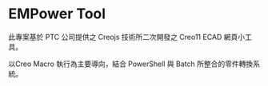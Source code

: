 <h1>EMPower Tool</h1>
 此專案基於 PTC 公司提供之 Creojs 技術所二次開發之 Creo11 ECAD 網頁小工具。<p>
 以Creo Macro 執行為主要導向，結合 PowerShell 與 Batch 所整合的零件轉換系統。<p>
